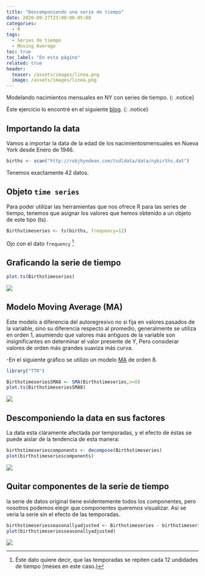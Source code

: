 ```yaml
---
title: "Descomponiendo una serie de tiempo"
date: 2020-09-27T23:00:00-05:00
categories:
  - R
tags:
  - Series de tiempo
  - Moving Average
toc: true
toc_label: "En esta página"
related: true
header:
  teaser: /assets/images/linea.png
  image: /assets/images/linea.png
---
```


Modelando nacimientos mensuales en NY con series de tiempo.
{: .notice}

<!--more-->

Éste ejercicio lo encontré en el siguiente [blog][albor].
{: .notice}


## Importando la data

Vamos a importar la data de la edad de los nacimientosmensuales en Nueva York desde Enero de 1946.

``` r
births <- scan("http://robjhyndman.com/tsdldata/data/nybirths.dat")
```

Tenemos exactamente 42 datos.

## Objeto `time series`

Para poder utilizar las herramientas que nos ofrece R para las series de
tiempo, tenemos que asignar los valores que hemos obtenido a un objeto
de este tipo (ts).

``` r
Birthstimeseries <- ts(births, frequency=12)
```

Ojo con el dato `frequency` [^1]

[^1]: Éste dato quiere decir, que las temporadas se repiten cada 12 undidades de tiempo (meses en este caso.)

## Graficando la serie de tiempo

``` r
plot.ts(Birthstimeseries)
```
![](/myweb/assets/images/Seasonal_files/figure-gfm/unnamed-chunk-1-1.png)<!-- -->


## Modelo Moving Average (MA)

Este modelo a diferencia del autoregresivo no si fija en valores pasados de la variable, sino su diferencia respecto al promedio, generalmente se utiliza en orden 1, asumiendo que valores más antiguos de la variable son insignificantes en determinar el valor presente de Y, Pero considerar valores de orden más grandes suaviza más curva.

-En el siguiente gráfico se utilizo un modelo [MA][MA] de orden 8.

``` r
library("TTR")

BirthstimeseriesSMA8 <- SMA(Birthstimeseries,n=8)
plot.ts(BirthstimeseriesSMA8)
```

![](/myweb/assets/images/Seasonal_files/figure-gfm/MA-1.png)<!-- -->

## Descomponiendo la data en sus factores

La data esta cláramente afectada por temporadas, y el efecto de éstas se
puede aislar de la tendencia de esta manera:

``` r
birthstimeseriescomponents <- decompose(Birthstimeseries)
plot(birthstimeseriescomponents)
```

![](/myweb/assets/images/Seasonal_files/figure-gfm/trend-1.png)<!-- -->

## Quitar componentes de la serie de tiempo

la serie de datos original tiene evidentemente todos los componentes,
pero nosotros podemos elegir que componentes queremos visualizar. Asi se
veria la serie sin el efecto de las temporadas.

``` r
birthstimeseriesseasonallyadjusted <- Birthstimeseries - birthstimeseriescomponents$seasonal
plot(birthstimeseriesseasonallyadjusted)
```

![](/myweb/assets/images/Seasonal_files/figure-gfm/componentes-1.png)<!-- -->



[MA]: https://www.investopedia.com/articles/active-trading/052014/how-use-moving-average-buy-stocks.asp
[albor]: https://a-little-book-of-r-for-time-series.readthedocs.io/en/latest/src/timeseries.html
